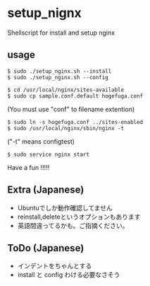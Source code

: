# setup_nignx

Shellscript for install and setup nginx

## usage

```
$ sudo ./setup_nginx.sh --install
$ sudo ./setup_nginx.sh --config

$ cd /usr/local/nginx/sites-available
$ sudo cp sample.conf.default hogefuga.conf
```

(You must use "conf" to filename extention)

```
$ sudo ln -s hogefuga.conf ../sites-enabled
$ sudo /usr/local/nginx/sbin/nginx -t
```

("-t" means configtest)

```
$ sudo service nginx start
```

Have a fun !!!!!

## Extra (Japanese)

- Ubuntuでしか動作確認してません
- reinstall,deleteというオプションもあります
- 英語間違ってるかも。ご指摘ください。

## ToDo (Japanese)

- インデントをちゃんとする
- install と config わける必要なさそう

